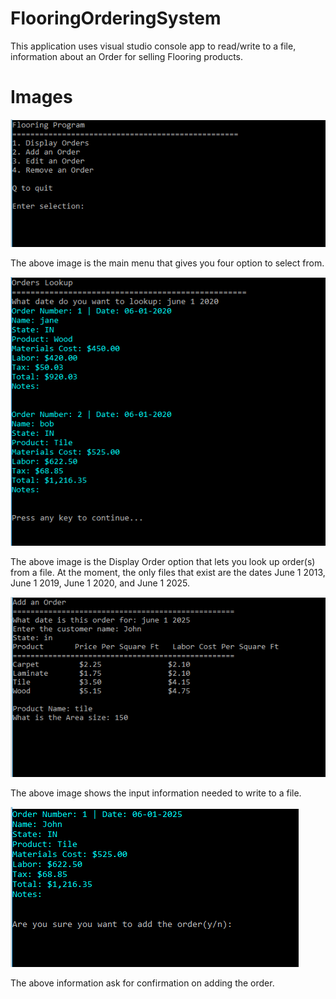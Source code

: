 # FlooringOrderingSystem

This application uses visual studio console app to read/write to a file, information about an Order for selling Flooring products.

# Images

![Screenshot](FlooringOrderingSystem.PNG)
<p>The above image is the main menu that gives you four option to select from.</p>

![Screenshot](FlooringOrderingSystem2.PNG)
<p>The above image is the Display Order option that lets you look up order(s) from a file. At the moment, the only files that exist are the dates June 1 2013, June 1 2019, June 1 2020, and June 1 2025.</p>

![Screenshot](FlooringOrderingSystem3.PNG)
<p>The above image shows the input information needed to write to a file.</p>

![Screenshot](FlooringOrderingSystem4.PNG)
<p>The above information ask for confirmation on adding the order.</p>
